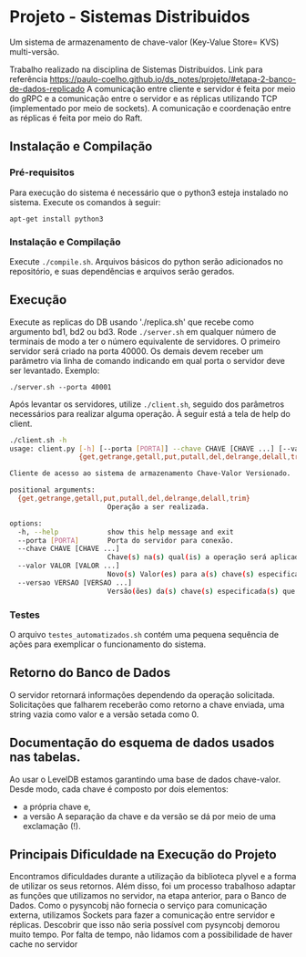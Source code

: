 # Projeto - Sistemas Distribuidos
Um sistema de armazenamento de chave-valor (Key-Value Store= KVS) multi-versão.

Trabalho realizado na disciplina de Sistemas Distribuídos.
Link para referência https://paulo-coelho.github.io/ds_notes/projeto/#etapa-2-banco-de-dados-replicado 
A comunicação entre cliente e servidor é feita por meio do gRPC e a comunicação 
entre o servidor e as réplicas utilizando TCP (implementado por meio de sockets).
A comunicação e coordenação entre as réplicas é feita por meio do Raft.

## Instalação  e Compilação

### Pré-requisitos

Para execução do sistema é necessário que o python3 esteja instalado no sistema.
Execute os comandos à seguir:

`apt-get install python3`

### Instalação e Compilação
Execute `./compile.sh`. Arquivos básicos do python serão adicionados no repositório, e suas dependências e arquivos serão gerados.

## Execução
Execute as replicas do DB usando './replica.sh' que recebe como argumento bd1, bd2 ou bd3.
Rode `./server.sh` em qualquer número de terminais de modo a ter o número
equivalente de servidores. O primeiro servidor será criado na porta 40000. Os demais devem receber um parâmetro via linha
de comando indicando em qual porta o servidor deve ser levantado. Exemplo:

`./server.sh --porta 40001`

Após levantar os servidores, utilize `./client.sh`, seguido dos parâmetros necessários para realizar alguma
operação. À seguir está a tela de help do client.

```bash
./client.sh -h
usage: client.py [-h] [--porta [PORTA]] --chave CHAVE [CHAVE ...] [--valor VALOR [VALOR ...]] [--versao VERSAO [VERSAO ...]]
                 {get,getrange,getall,put,putall,del,delrange,delall,trim}

Cliente de acesso ao sistema de armazenamento Chave-Valor Versionado.

positional arguments:
  {get,getrange,getall,put,putall,del,delrange,delall,trim}
                        Operação a ser realizada.

options:
  -h, --help            show this help message and exit
  --porta [PORTA]       Porta do servidor para conexão.
  --chave CHAVE [CHAVE ...]
                        Chave(s) na(s) qual(is) a operação será aplicada.
  --valor VALOR [VALOR ...]
                        Novo(s) Valor(es) para a(s) chave(s) especificada(s).
  --versao VERSAO [VERSAO ...]
                        Versão(ões) da(s) chave(s) especificada(s) que se deseja.
```

### Testes
O arquivo `testes_automatizados.sh` contém uma pequena sequência de ações para exemplicar o funcionamento do sistema. 

## Retorno do Banco de Dados
O servidor retornará informações dependendo da operação solicitada. Solicitações que falharem receberão como retorno
a chave enviada, uma string vazia como valor e a versão setada como 0.

## Documentação do esquema de dados usados nas tabelas.
Ao usar o LevelDB estamos garantindo uma base de dados chave-valor.
Desde modo, cada chave é composto por dois elementos:
* a própria chave e,
* a versão
A separação da chave e da versão se dá por meio de uma exclamação (!).

## Principais Dificuldade na Execução do Projeto
Encontramos dificuldades durante a utilização da biblioteca plyvel e a forma de utilizar os seus retornos. Além disso, foi um processo trabalhoso  adaptar as funções que utilizamos no servidor, na etapa anterior, para o Banco de Dados.
Como o pysyncobj não fornecia o serviço para comunicação externa, utilizamos Sockets para fazer a comunicação entre servidor e réplicas. Descobrir que isso não seria possível com pysyncobj demorou muito tempo.
Por falta de tempo, não lidamos com a possibilidade de haver cache no servidor
